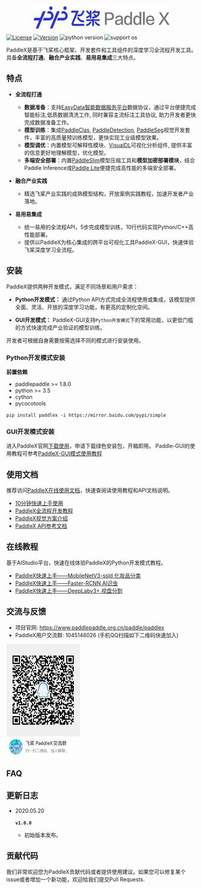 <p align="center">
  <img src="./docs/images/paddlex.png" width="360" height ="60" alt="PaddleX" align="middle" />
</p>

[![License](https://img.shields.io/badge/license-Apache%202-red.svg)](LICENSE)
[![Version](https://img.shields.io/github/release/PaddlePaddle/PaddleX.svg)](https://github.com/PaddlePaddle/PaddleX/releases)
![python version](https://img.shields.io/badge/python-3.6+-orange.svg)
![support os](https://img.shields.io/badge/os-linux%2C%20win%2C%20mac-yellow.svg)

PaddleX是基于飞桨核心框架、开发套件和工具组件的深度学习全流程开发工具。具备**全流程打通**、**融合产业实践**、**易用易集成**三大特点。

## 特点

- **全流程打通** 
  - **数据准备**：支持[EasyData智能数据服务平台](https://ai.baidu.com/easydata/)数据协议，通过平台便捷完成智能标注,低质数据清洗工作, 同时兼容主流标注工具协议, 助力开发者更快完成数据准备工作。
  - **模型训练**：集成[PaddleClas](https://github.com/PaddlePaddle/PaddleClas), [PaddleDetection](https://github.com/PaddlePaddle/PaddleDetection), [PaddleSeg](https://github.com/PaddlePaddle/PaddleSeg)视觉开发套件，丰富的高质量预训练模型，更快实现工业级模型效果。
  - **模型调优**：内置模型可解释性模块、[VisualDL](https://github.com/PaddlePaddle/VisualDL)可视化分析组件, 提供丰富的信息更好地理解模型，优化模型。
  - **多端安全部署**：内置[PaddleSlim](https://github.com/PaddlePaddle/PaddleSlim)模型压缩工具和**模型加密部署模块**，结合Paddle Inference或[Paddle Lite](https://github.com/PaddlePaddle/Paddle-Lite)便捷完成高性能的多端安全部署。

- **融合产业实践** 
  - 精选飞桨产业实践的成熟模型结构，开放案例实践教程，加速开发者产业落地。

- **易用易集成**
  - 统一易用的全流程API，5步完成模型训练，10行代码实现Python/C++高性能部署。
  - 提供以PaddleX为核心集成的跨平台可视化工具PaddleX-GUI，快速体验飞桨深度学习全流程。


## 安装

PaddleX提供两种开发模式，满足不同场景和用户需求：

- **Python开发模式：** 通过Python API方式完成全流程使用或集成，该模型提供全面、灵活、开放的深度学习功能，有更高的定制化空间。

- **GUI开发模式：** PaddleX-GUI支持`Python开发模式`下的常用功能，以更低门槛的方式快速完成产业验证的模型训练。

开发者可根据自身需要按需选择不同的模式进行安装使用。


### Python开发模式安装

**前置依赖**
* paddlepaddle >= 1.8.0
* python >= 3.5
* cython
* pycocotools

```
pip install paddlex -i https://mirror.baidu.com/pypi/simple
```

### GUI开发模式安装

进入PaddleX官网[下载使用](https://www.paddlepaddle.org.cn/paddle/paddlex)，申请下载绿色安装包，开箱即用。
Paddle-GUI的使用教程可参考[PaddleX-GUI模式使用教程](https://paddlex.readthedocs.io/zh_CN/latest/paddlex_gui/index.html)

## 使用文档 

推荐访问[PaddleX在线使用文档](https://paddlex.readthedocs.io/zh_CN/latest/index.html)，快速查阅读使用教程和API文档说明。

- [10分钟快速上手使用](https://paddlex.readthedocs.io/zh_CN/latest/quick_start.html)
- [PaddleX全流程开发教程](https://paddlex.readthedocs.io/zh_CN/latest/tutorials/index.html)
- [PaddleX视觉方案介绍](https://paddlex.readthedocs.io/zh_CN/latest/cv_solutions.html)
- [PaddleX API参考文档](https://paddlex.readthedocs.io/zh_CN/latest/apis/index.html)

## 在线教程

基于AIStudio平台，快速在线体验PaddleX的Python开发模式教程。

- [PaddleX快速上手——MobileNetV3-ssld 化妆品分类](https://aistudio.baidu.com/aistudio/projectdetail/450220)
- [PaddleX快速上手——Faster-RCNN AI识虫](https://aistudio.baidu.com/aistudio/projectdetail/439888)
- [PaddleX快速上手——DeepLabv3+ 视盘分割](https://aistudio.baidu.com/aistudio/projectdetail/440197)

## 交流与反馈

- 项目官网: https://www.paddlepaddle.org.cn/paddle/paddlex
- PaddleX用户交流群: 1045148026 (手机QQ扫描如下二维码快速加入)  
<img src="./docs/images/QQGroup.jpeg" width="195" height="300" alt="QQGroup" align="center" />

## FAQ

## 更新日志
* 2020.05.20

  **`v1.0.0`**
  * 初始版本发布。
  
## 贡献代码

我们非常欢迎您为PaddleX贡献代码或者提供使用建议。如果您可以修复某个issue或者增加一个新功能，欢迎给我们提交Pull Requests.
